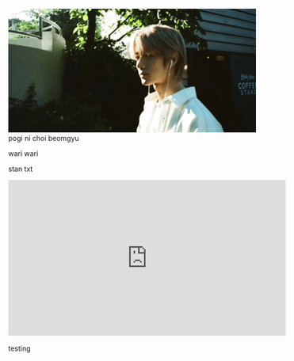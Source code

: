 
![gyuuuuu.png](https://github.com/mimagdaraog/mimagdaraog.github.io/blob/main/gyuuuuu.png)
pogi ni choi beomgyu

wari wari

stan txt
<iframe width="560" height="315" src="https://www.youtube.com/embed/SwUZEqd2yEY" title="YouTube video player" frameborder="0" allow="accelerometer; autoplay; clipboard-write; encrypted-media; gyroscope; picture-in-picture; web-share" allowfullscreen></iframe>

testing
